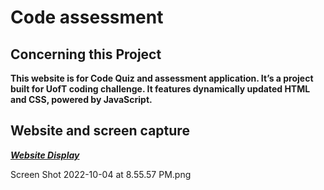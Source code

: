 # Code assessment 

## Concerning this Project

**This website is for Code Quiz and assessment application. It’s a project built for UofT coding challenge. It features dynamically updated HTML and CSS, powered by JavaScript.**

## Website and screen capture

[**_Website Display_**](https://nebiathnana.github.io/timed-quiz/)

Screen Shot 2022-10-04 at 8.55.57 PM.png